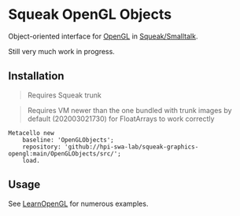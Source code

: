 # Squeak OpenGL Objects
Object-oriented interface for [OpenGL] in [Squeak/Smalltalk].

Still very much work in progress.


## Installation

> Requires Squeak trunk

> Requires VM newer than the one bundled with trunk images by default (202003021730) for FloatArrays to work correctly

```smalltalk
Metacello new
	baseline: 'OpenGLObjects';
	repository: 'github://hpi-swa-lab/squeak-graphics-opengl:main/OpenGLObjects/src/';
	load.
```

## Usage

See [LearnOpenGL] for numerous examples.

<!-- references -->
[Squeak/Smalltalk]: https://squeak.org
[LearnOpenGL]: ../LearnOpenGL
[OpenGL]: ../OpenGL